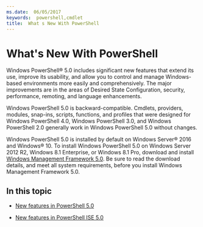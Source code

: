```yaml
---
ms.date:  06/05/2017
keywords:  powershell,cmdlet
title:  What s New With PowerShell
---
```


# What&#39;s New With PowerShell
Windows PowerShell® 5.0 includes significant new features that extend its use, improve its usability, and allow you to control and manage Windows-based environments more easily and comprehensively.  The major improvements are in the areas of Desired State Configuration, security, performance, remoting, and language enhancements.

Windows PowerShell 5.0 is backward-compatible. Cmdlets, providers, modules, snap-ins, scripts, functions, and profiles that were designed for Windows PowerShell 4.0, Windows PowerShell 3.0, and Windows PowerShell 2.0 generally work in Windows PowerShell 5.0 without changes.

Windows PowerShell 5.0 is installed by default on Windows Server® 2016 and Windows® 10. To install Windows PowerShell 5.0 on Windows Server 2012 R2, Windows 8.1 Enterprise, or Windows 8.1 Pro, download and install [Windows Management Framework 5.0](https://go.microsoft.com/fwlink/?linkid=830436). Be sure to read the download details, and meet all system requirements, before you install Windows Management Framework 5.0.

## In this topic

- [New features in  PowerShell 5.0](What-s-New-in-Windows-PowerShell-50.md)

- [New features in PowerShell ISE 5.0](What-s-New-in-the-PowerShell-50-ISE.md)

<!--
- New features in Windows PowerShell 4.0

- New features in Windows PowerShell 3.0
-->